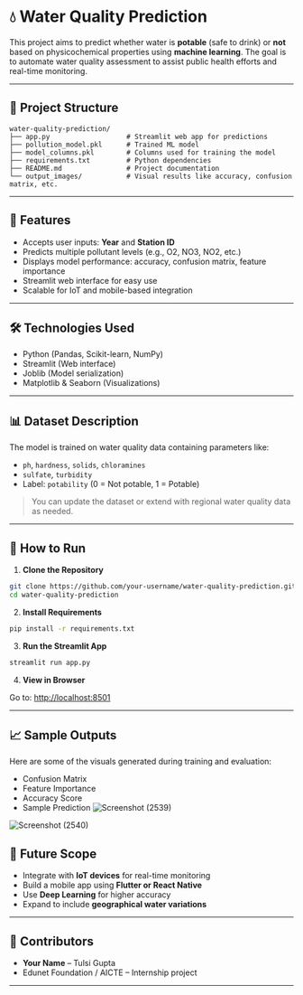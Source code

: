 ﻿
# 💧 Water Quality Prediction

This project aims to predict whether water is **potable** (safe to drink) or **not** based on physicochemical properties using **machine learning**. The goal is to automate water quality assessment to assist public health efforts and real-time monitoring.

---

## 📂 Project Structure

```
water-quality-prediction/
├── app.py                   # Streamlit web app for predictions
├── pollution_model.pkl      # Trained ML model
├── model_columns.pkl        # Columns used for training the model
├── requirements.txt         # Python dependencies
├── README.md                # Project documentation
└── output_images/           # Visual results like accuracy, confusion matrix, etc.
```

---

## 🚀 Features

- Accepts user inputs: **Year** and **Station ID**
- Predicts multiple pollutant levels (e.g., O2, NO3, NO2, etc.)
- Displays model performance: accuracy, confusion matrix, feature importance
- Streamlit web interface for easy use
- Scalable for IoT and mobile-based integration

---

## 🛠️ Technologies Used

- Python (Pandas, Scikit-learn, NumPy)
- Streamlit (Web interface)
- Joblib (Model serialization)
- Matplotlib & Seaborn (Visualizations)

---

## 📊 Dataset Description

The model is trained on water quality data containing parameters like:

- `ph`, `hardness`, `solids`, `chloramines`
- `sulfate`, `turbidity`
- Label: `potability` (0 = Not potable, 1 = Potable)

> You can update the dataset or extend with regional water quality data as needed.

---

## 🧪 How to Run

1. **Clone the Repository**

```bash
git clone https://github.com/your-username/water-quality-prediction.git
cd water-quality-prediction
```

2. **Install Requirements**

```bash
pip install -r requirements.txt
```

3. **Run the Streamlit App**

```bash
streamlit run app.py
```

4. **View in Browser**

Go to: [http://localhost:8501](http://localhost:8501)

---

## 📈 Sample Outputs

Here are some of the visuals generated during training and evaluation:

- Confusion Matrix  
- Feature Importance  
- Accuracy Score  
- Sample Prediction
![Screenshot (2539)](https://github.com/user-attachments/assets/29693b81-f1b0-45e4-b3ee-96f95e11be82)

![Screenshot (2540)](https://github.com/user-attachments/assets/11a4eae1-e8ca-4595-9261-2ab084249822)



## 🔮 Future Scope

- Integrate with **IoT devices** for real-time monitoring
- Build a mobile app using **Flutter or React Native**
- Use **Deep Learning** for higher accuracy
- Expand to include **geographical water variations**

---

## 🤝 Contributors

- **Your Name** – Tulsi Gupta
- Edunet Foundation / AICTE – Internship project

---



